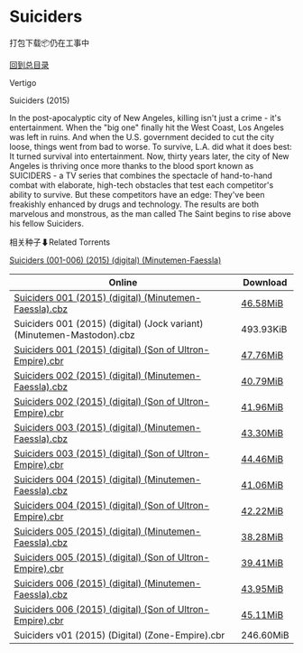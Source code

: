 # Suiciders

打包下载📦仍在工事中

[回到总目录](/Catalogs.md)

Vertigo

Suiciders (2015)

In the post-apocalyptic city of New Angeles, killing isn't just a crime - it's entertainment.  When the "big one" finally hit the West Coast, Los Angeles was left in ruins. And when the U.S. government decided to cut the city loose, things went from bad to worse. To survive, L.A. did what it does best: It turned survival into entertainment.  Now, thirty years later, the city of New Angeles is thriving once more thanks to the blood sport known as SUICIDERS - a TV series that combines the spectacle of hand-to-hand combat with elaborate, high-tech obstacles that test each competitor's ability to survive. But these competitors have an edge: They've been freakishly enhanced by drugs and technology. The results are both marvelous and monstrous, as the man called The Saint begins to rise above his fellow Suiciders.





相关种子⬇Related Torrents

[Suiciders (001-006) (2015) (digital) (Minutemen-Faessla)](https://github.com/alicewish/markdown/blob/master/torrent/Suiciders--001-006---2015---digital---Minutemen-Faessla.md)

Online | Download
--- | ---
[Suiciders 001 (2015) (digital) (Minutemen-Faessla).cbz](https://github.com/alicewish/markdown/blob/master/comic/Suiciders-001-2015-digital-Minutemen-Faessla-cbz.md) | [46.58MiB](https://pan.baidu.com/s/1mi7ndhQ#list/path=%2F0-Day%20Week%20of%202015%20Q1%2F0-Day%20Week%20of%202015.02.25%2F%E3%82%B7%E3%82%B1%E3%82%AB%E3%82%BB%E3%82%BB%E3%82%A4%E3%82%B9%E3%82%BD%E3%82%AF%E3%82%AA%E3%82%BD%E3%82%A8%E3%82%AB%E3%82%A6%E3%82%A8%E3%82%AF%E3%82%A6%E3%82%B3%E3%82%A4%E3%82%AF%E3%82%A4%E3%82%B7%E3%82%A6%E3%82%AD%E3%82%B9%E3%82%A2%E3%82%AD%E3%82%B5%E3%82%BB%E3%82%B1%E3%82%B3%E3%82%A2&parentPath=%2F0-Day%20Week%20of%202015%20Q1)
Suiciders 001 (2015) (digital) (Jock variant) (Minutemen-Mastodon).cbz | 493.93KiB
[Suiciders 001 (2015) (digital) (Son of Ultron-Empire).cbr](https://github.com/alicewish/markdown/blob/master/comic/Suiciders-001-2015-digital-Son-of-Ultron-Empire-cbr.md) | [47.76MiB](https://pan.baidu.com/s/1mi7ndhQ#list/path=%2F0-Day%20Week%20of%202015%20Q1%2F0-Day%20Week%20of%202015.02.25%2F%E3%82%AA%E3%82%A8%E3%82%A8%E3%82%BD%E3%82%AF%E3%82%B7%E3%82%A4%E3%82%A2%E3%82%A4%E3%82%BB%E3%82%BF%E3%82%B1%E3%82%B7%E3%82%AF%E3%82%BF%E3%82%A2%E3%82%B7%E3%82%A4%E3%82%B9%E3%82%BB%E3%82%A8%E3%82%B5%E3%82%A6%E3%82%AD%E3%82%B9%E3%82%BD%E3%82%BF%E3%82%BF%E3%82%BB%E3%82%B3%E3%82%AB%E3%82%A6&parentPath=%2F0-Day%20Week%20of%202015%20Q1)
[Suiciders 002 (2015) (digital) (Minutemen-Faessla).cbz](https://github.com/alicewish/markdown/blob/master/comic/Suiciders-002-2015-digital-Minutemen-Faessla-cbz.md) | [40.79MiB](https://pan.baidu.com/s/1skOxALv#list/path=%2F0-Day%20Week%20of%202015%20Q1%2F0-Day%20Week%20of%202015.03.25%2F%E3%82%A4%E3%82%B5%E3%82%B9%E3%82%A2%E3%82%AA%E3%82%AF%E3%82%A8%E3%82%A6%E3%82%A4%E3%82%BF%E3%82%AD%E3%82%A6%E3%82%B1%E3%82%BD%E3%82%B5%E3%82%BF%E3%82%AF%E3%82%B1%E3%82%B9%E3%82%A4%E3%82%AA%E3%82%A2%E3%82%BF%E3%82%BB%E3%82%A4%E3%82%AD%E3%82%A2%E3%82%AB%E3%82%A4%E3%82%AD%E3%82%BD%E3%82%A6&parentPath=%2F0-Day%20Week%20of%202015%20Q1)
[Suiciders 002 (2015) (digital) (Son of Ultron-Empire).cbr](https://github.com/alicewish/markdown/blob/master/comic/Suiciders-002-2015-digital-Son-of-Ultron-Empire-cbr.md) | [41.96MiB](https://pan.baidu.com/s/1skOxALv#list/path=%2F0-Day%20Week%20of%202015%20Q1%2F0-Day%20Week%20of%202015.03.25%2F%E3%82%B1%E3%82%AB%E3%82%BB%E3%82%A6%E3%82%B7%E3%82%AF%E3%82%A4%E3%82%AB%E3%82%A6%E3%82%AF%E3%82%AB%E3%82%A4%E3%82%B7%E3%82%AB%E3%82%B1%E3%82%AD%E3%82%BF%E3%82%BD%E3%82%B9%E3%82%A4%E3%82%A6%E3%82%B1%E3%82%B7%E3%82%B3%E3%82%BB%E3%82%A8%E3%82%B9%E3%82%AD%E3%82%AB%E3%82%A2%E3%82%A2%E3%82%AB&parentPath=%2F0-Day%20Week%20of%202015%20Q1)
[Suiciders 003 (2015) (digital) (Minutemen-Faessla).cbz](https://github.com/alicewish/markdown/blob/master/comic/Suiciders-003-2015-digital-Minutemen-Faessla-cbz.md) | [43.30MiB](https://pan.baidu.com/s/1cAXxYA#list/path=%2F0-Day%20Week%20of%202015%20Q2%2F0-Day%20Week%20of%202015.04.22%2F%E3%82%BD%E3%82%B9%E3%82%B1%E3%82%B5%E3%82%BD%E3%82%B5%E3%82%AB%E3%82%B9%E3%82%A6%E3%82%BF%E3%82%BF%E3%82%B5%E3%82%AA%E3%82%A4%E3%82%B3%E3%82%AD%E3%82%B7%E3%82%B9%E3%82%A4%E3%82%AB%E3%82%BF%E3%82%B7%E3%82%A6%E3%82%AF%E3%82%A4%E3%82%B3%E3%82%B1%E3%82%BD%E3%82%AA%E3%82%BB%E3%82%AD%E3%82%A6&parentPath=%2F0-Day%20Week%20of%202015%20Q2)
[Suiciders 003 (2015) (digital) (Son of Ultron-Empire).cbr](https://github.com/alicewish/markdown/blob/master/comic/Suiciders-003-2015-digital-Son-of-Ultron-Empire-cbr.md) | [44.46MiB](https://pan.baidu.com/s/1cAXxYA#list/path=%2F0-Day%20Week%20of%202015%20Q2%2F0-Day%20Week%20of%202015.04.22%2F%E3%82%B3%E3%82%AB%E3%82%B5%E3%82%A8%E3%82%BD%E3%82%AB%E3%82%B9%E3%82%B3%E3%82%A6%E3%82%A8%E3%82%AF%E3%82%A6%E3%82%AF%E3%82%A6%E3%82%B1%E3%82%B5%E3%82%A2%E3%82%B7%E3%82%AB%E3%82%B1%E3%82%AA%E3%82%A4%E3%82%A2%E3%82%B7%E3%82%BF%E3%82%AD%E3%82%B7%E3%82%AA%E3%82%AF%E3%82%B3%E3%82%A8%E3%82%AF&parentPath=%2F0-Day%20Week%20of%202015%20Q2)
[Suiciders 004 (2015) (digital) (Minutemen-Faessla).cbz](https://github.com/alicewish/markdown/blob/master/comic/Suiciders-004-2015-digital-Minutemen-Faessla-cbz.md) | [41.06MiB](https://pan.baidu.com/s/1c2rq6ac#list/path=%2F0-Day%20Week%20of%202015%20Q2%2F0-Day%20Week%20of%202015.05.27%2F%E3%82%BD%E3%82%A8%E3%82%B1%E3%82%B1%E3%82%B7%E3%82%A6%E3%82%B7%E3%82%BB%E3%82%B3%E3%82%A6%E3%82%AF%E3%82%A4%E3%82%AF%E3%82%B1%E3%82%BB%E3%82%BB%E3%82%B3%E3%82%A4%E3%82%B5%E3%82%A4%E3%82%AA%E3%82%A6%E3%82%B9%E3%82%BF%E3%82%BB%E3%82%BF%E3%82%AB%E3%82%AD%E3%82%B3%E3%82%AF%E3%82%A6%E3%82%AB&parentPath=%2F0-Day%20Week%20of%202015%20Q2)
[Suiciders 004 (2015) (digital) (Son of Ultron-Empire).cbr](https://github.com/alicewish/markdown/blob/master/comic/Suiciders-004-2015-digital-Son-of-Ultron-Empire-cbr.md) | [42.22MiB](https://pan.baidu.com/s/1c2rq6ac#list/path=%2F0-Day%20Week%20of%202015%20Q2%2F0-Day%20Week%20of%202015.05.27%2F%E3%82%B3%E3%82%A2%E3%82%B9%E3%82%A6%E3%82%B9%E3%82%AF%E3%82%B5%E3%82%A8%E3%82%BB%E3%82%B9%E3%82%B1%E3%82%BF%E3%82%A2%E3%82%BB%E3%82%B3%E3%82%AA%E3%82%AD%E3%82%BF%E3%82%AB%E3%82%BF%E3%82%AF%E3%82%A6%E3%82%BF%E3%82%B3%E3%82%AF%E3%82%AB%E3%82%B9%E3%82%B5%E3%82%B5%E3%82%A4%E3%82%B1%E3%82%AD&parentPath=%2F0-Day%20Week%20of%202015%20Q2)
[Suiciders 005 (2015) (digital) (Minutemen-Faessla).cbz](https://github.com/alicewish/markdown/blob/master/comic/Suiciders-005-2015-digital-Minutemen-Faessla-cbz.md) | [38.28MiB](https://pan.baidu.com/s/1hrFm7Pi#list/path=%2F0-Day%20Week%20of%202015%20Q2%2F0-Day%20Week%20of%202015.06.24%2F%E3%82%B5%E3%82%B7%E3%82%B3%E3%82%AF%E3%82%B5%E3%82%BF%E3%82%B7%E3%82%A2%E3%82%BF%E3%82%AB%E3%82%B3%E3%82%A6%E3%82%A8%E3%82%B7%E3%82%AD%E3%82%AD%E3%82%B9%E3%82%A2%E3%82%BD%E3%82%A8%E3%82%A4%E3%82%A6%E3%82%B3%E3%82%AB%E3%82%AB%E3%82%BB%E3%82%A8%E3%82%BD%E3%82%AF%E3%82%AF%E3%82%B9%E3%82%A2&parentPath=%2F0-Day%20Week%20of%202015%20Q2)
[Suiciders 005 (2015) (digital) (Son of Ultron-Empire).cbr](https://github.com/alicewish/markdown/blob/master/comic/Suiciders-005-2015-digital-Son-of-Ultron-Empire-cbr.md) | [39.41MiB](https://pan.baidu.com/s/1hrFm7Pi#list/path=%2F0-Day%20Week%20of%202015%20Q2%2F0-Day%20Week%20of%202015.06.24%2F%E3%82%BB%E3%82%BD%E3%82%BB%E3%82%AA%E3%82%AF%E3%82%B5%E3%82%B3%E3%82%B7%E3%82%A8%E3%82%AD%E3%82%B5%E3%82%A8%E3%82%A2%E3%82%AB%E3%82%BB%E3%82%B1%E3%82%BB%E3%82%AD%E3%82%AF%E3%82%BB%E3%82%AA%E3%82%AF%E3%82%AB%E3%82%A6%E3%82%AD%E3%82%B3%E3%82%BF%E3%82%A4%E3%82%B3%E3%82%AA%E3%82%A2%E3%82%B3&parentPath=%2F0-Day%20Week%20of%202015%20Q2)
[Suiciders 006 (2015) (digital) (Minutemen-Faessla).cbz](https://github.com/alicewish/markdown/blob/master/comic/Suiciders-006-2015-digital-Minutemen-Faessla-cbz.md) | [43.95MiB](https://pan.baidu.com/s/1slOadXz#list/path=%2F0-Day%20Week%20of%202015%20Q3%2F0-Day%20Week%20of%202015.09.09%2F%E3%82%BD%E3%82%A2%E3%82%A2%E3%82%AB%E3%82%B3%E3%82%A2%E3%82%B3%E3%82%A2%E3%82%A4%E3%82%AB%E3%82%AF%E3%82%BF%E3%82%B3%E3%82%A4%E3%82%AB%E3%82%BB%E3%82%B1%E3%82%B9%E3%82%A6%E3%82%AD%E3%82%A8%E3%82%AD%E3%82%BD%E3%82%B1%E3%82%AD%E3%82%B7%E3%82%BB%E3%82%AA%E3%82%AD%E3%82%BF%E3%82%BF%E3%82%BF&parentPath=%2F0-Day%20Week%20of%202015%20Q3)
[Suiciders 006 (2015) (digital) (Son of Ultron-Empire).cbr](https://github.com/alicewish/markdown/blob/master/comic/Suiciders-006-2015-digital-Son-of-Ultron-Empire-cbr.md) | [45.11MiB](https://pan.baidu.com/s/1slOadXz#list/path=%2F0-Day%20Week%20of%202015%20Q3%2F0-Day%20Week%20of%202015.09.09%2F%E3%82%BF%E3%82%A4%E3%82%AA%E3%82%BB%E3%82%A4%E3%82%BF%E3%82%B3%E3%82%A4%E3%82%B1%E3%82%AA%E3%82%BB%E3%82%A8%E3%82%A2%E3%82%B3%E3%82%AB%E3%82%BD%E3%82%BF%E3%82%B7%E3%82%B1%E3%82%AB%E3%82%B1%E3%82%B9%E3%82%BD%E3%82%A2%E3%82%A8%E3%82%A8%E3%82%A6%E3%82%B9%E3%82%A2%E3%82%B1%E3%82%A8%E3%82%B3&parentPath=%2F0-Day%20Week%20of%202015%20Q3)
Suiciders v01 (2015) (Digital) (Zone-Empire).cbr | 246.60MiB